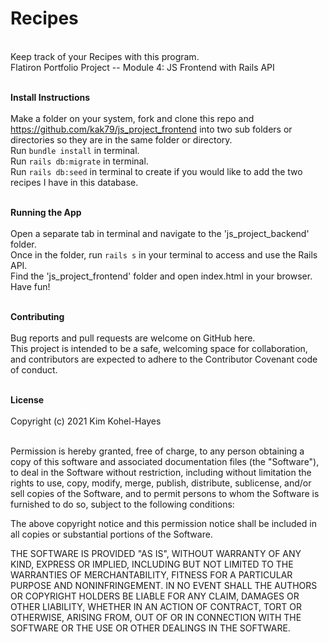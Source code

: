 # Recipes

<br>
Keep track of your Recipes with this program.<br>
Flatiron Portfolio Project -- Module 4: JS Frontend with Rails API<br>
<br>

**Install Instructions**
<br><br>
Make a folder on your system, fork and clone this repo and https://github.com/kak79/js_project_frontend into two sub folders or directories so they are in the same folder or directory.<br>
Run `bundle install` in terminal.<br>
Run `rails db:migrate` in terminal.<br>
Run `rails db:seed` in terminal to create if you would like to add the two recipes I have in this database.<br>
<br>

**Running the App**
<br><br>
Open a separate tab in terminal and navigate to the 'js_project_backend' folder.<br>
Once in the folder, run `rails s` in your terminal to access and use the Rails API.<br>
Find the 'js_project_frontend' folder and open index.html in your browser.<br>
Have fun!<br>
<br>

**Contributing**
<br><br>
Bug reports and pull requests are welcome on GitHub here.<br>
This project is intended to be a safe, welcoming space for collaboration, and contributors are expected to adhere to the Contributor Covenant code of conduct.<br>
<br>

**License**
<br><br>
Copyright (c) 2021 Kim Kohel-Hayes<br>
<br>

Permission is hereby granted, free of charge, to any person obtaining
a copy of this software and associated documentation files (the
"Software"), to deal in the Software without restriction, including
without limitation the rights to use, copy, modify, merge, publish,
distribute, sublicense, and/or sell copies of the Software, and to
permit persons to whom the Software is furnished to do so, subject to
the following conditions:

The above copyright notice and this permission notice shall be
included in all copies or substantial portions of the Software.

THE SOFTWARE IS PROVIDED "AS IS", WITHOUT WARRANTY OF ANY KIND,
EXPRESS OR IMPLIED, INCLUDING BUT NOT LIMITED TO THE WARRANTIES OF
MERCHANTABILITY, FITNESS FOR A PARTICULAR PURPOSE AND
NONINFRINGEMENT. IN NO EVENT SHALL THE AUTHORS OR COPYRIGHT HOLDERS BE
LIABLE FOR ANY CLAIM, DAMAGES OR OTHER LIABILITY, WHETHER IN AN ACTION
OF CONTRACT, TORT OR OTHERWISE, ARISING FROM, OUT OF OR IN CONNECTION
WITH THE SOFTWARE OR THE USE OR OTHER DEALINGS IN THE SOFTWARE.
